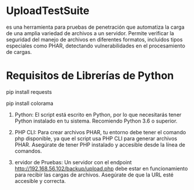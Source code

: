 # UploadTestSuite
 es una herramienta para pruebas de penetración que automatiza la carga de una amplia variedad de archivos a un servidor. Permite verificar la seguridad del manejo de archivos en diferentes formatos, incluidos tipos especiales como PHAR, detectando vulnerabilidades en el procesamiento de cargas.

# Requisitos de Librerías de Python

pip install requests

pip install colorama

1. Python: El script está escrito en Python, por lo que necesitarás tener Python instalado en tu sistema. Recomiendo Python 3.6 o superior.

2. PHP CLI: Para crear archivos PHAR, tu entorno debe tener el comando php disponible, ya que el script usa PHP CLI para generar archivos PHAR. Asegúrate de tener PHP instalado y accesible desde la línea de comandos.

3. ervidor de Pruebas: Un servidor con el endpoint http://192.168.56.102/backup/upload.php debe estar en funcionamiento para recibir las cargas de archivos. Asegúrate de que la URL esté accesible y correcta. 

